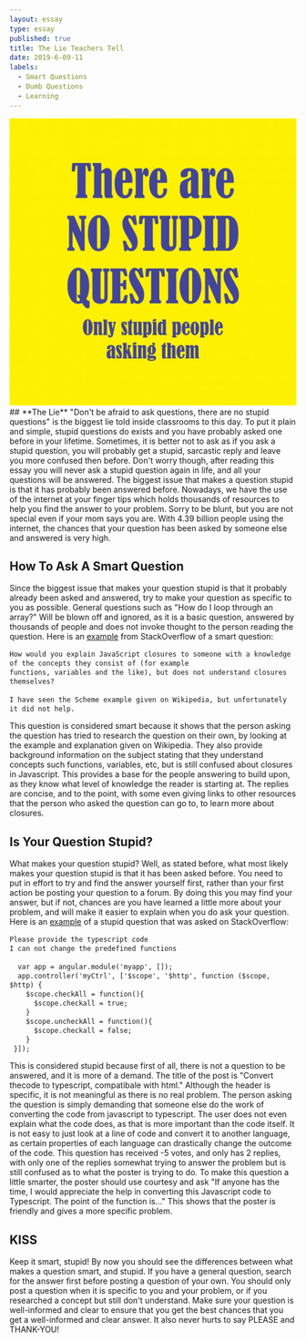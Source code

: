 ```yaml
---
layout: essay
type: essay
published: true
title: The Lie Teachers Tell
date: 2019-6-09-11
labels:
  - Smart Questions
  - Dumb Questions
  - Learning
---
```

<img class="ui small right floated rounded image" src="../images/stupid.jpg">
## **The Lie**
"Don't be afraid to ask questions, there are no stupid questions" is the biggest lie told inside classrooms to this day. To put it plain and simple, stupid questions do exists and you have probably asked one before in your lifetime. Sometimes, it is better not to ask as if you ask a stupid question, you will probably get a stupid, sarcastic reply and leave you more confused then before. Don't worry though, after reading this essay you will never ask a stupid question again in life, and all your questions will be answered. The biggest issue that makes a question stupid is that it has probably been answered before.  Nowadays, we have the use of the internet at your finger tips which holds thousands of resources to help you find the answer to your problem. Sorry to be blunt, but you are not special even if your mom says you are. With 4.39 billion people using the internet, the chances that your question has been asked by someone else and answered is very high. 

## **How To Ask A Smart Question**
Since the biggest issue that makes your question stupid is that it probably already been asked and answered, try to make your question as specific to you as possible. General questions such as "How do I loop through an array?" Will be blown off and ignored, as it is a basic question, answered by thousands of people and does not invoke thought to the person reading the question. Here is an [example](https://stackoverflow.com/questions/111102/how-do-javascript-closures-work) from StackOverflow of a smart question:

    How would you explain JavaScript closures to someone with a knowledge of the concepts they consist of (for example    
    functions, variables and the like), but does not understand closures themselves?

    I have seen the Scheme example given on Wikipedia, but unfortunately it did not help.
    
This question is considered smart because it shows that the person asking the question has tried to research the question on their own, by looking at the example and explanation given on Wikipedia. They also provide background information on the subject stating that they understand concepts such functions, variables, etc, but is still confused about closures in Javascript. This provides a base for the people answering to build upon, as they know what level of knowledge the reader is starting at. The replies are concise, and to the point, with some even giving links to other resources that the person who asked the question can go to, to learn more about closures. 

## **Is Your Question Stupid?**
What makes your question stupid? Well, as stated before, what most likely makes your question stupid is that it has been asked before. You need to put in effort to try and find the answer yourself first, rather than your first action be posting your question to a forum. By doing this you may find your answer, but if not, chances are you have learned a little more about your problem, and will make it easier to explain when you do ask your question. Here is an [example](https://stackoverflow.com/questions/57911244/convert-thecode-to-typescript-compatibale-with-html) of a stupid question that was asked on StackOverflow:

    Please provide the typescript code
    I can not change the predefined functions

      var app = angular.module('myapp', []);
      app.controller('myCtrl', ['$scope', '$http', function ($scope, $http) {
        $scope.checkAll = function(){
          $scope.checkall = true;
        }
        $scope.uncheckAll = function(){
          $scope.checkall = false;
        }
     }]);
    
This is considered stupid because first of all, there is not a question to be answered, and it is more of a demand. The title of the post is "Convert thecode to typescript, compatibale with html." Although the header is specific, it is not meaningful as there is no real problem. The person asking the question is simply demanding that someone else do the work of converting the code from javascript to typescript. The user does not even explain what the code does, as that is more important than the code itself. It is not easy to just look at a line of code and convert it to another language, as certain properties of each language can drastically change the outcome of the code. This question has received -5 votes, and only has 2 replies, with only one of the replies somewhat trying to answer the problem but is still confused as to what the poster is trying to do. To make this question a little smarter, the poster should use courtesy and ask "If anyone has the time, I would appreciate the help in converting this Javascript code to Typescript. The point of the function is..." This shows that the poster is friendly and gives a more specific problem.

## **KISS**
Keep it smart, stupid! By now you should see the differences between what makes a question smart, and stupid. If you have a general question, search for the answer first before posting a question of your own. You should only post a question when it is specific to you and your problem, or if you researched a concept but still don't understand. Make sure your question is well-informed and clear to ensure that you get the best chances that you get a well-informed and clear answer. It also never hurts to say PLEASE and THANK-YOU!
